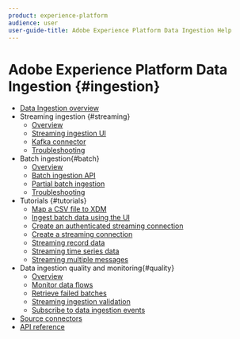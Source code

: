 ```yaml
---
product: experience-platform
audience: user
user-guide-title: Adobe Experience Platform Data Ingestion Help
---
```


# Adobe Experience Platform Data Ingestion {#ingestion}

- [Data Ingestion overview](home.md)
- Streaming ingestion {#streaming}
    - [Overview](streaming-ingestion/overview.md)
    - [Streaming ingestion UI](streaming-ingestion/ui-overview.md)
    - [Kafka connector](streaming-ingestion/kafka.md)
    - [Troubleshooting](streaming-ingestion/troubleshooting.md)
- Batch ingestion{#batch}
    - [Overview](batch-ingestion/overview.md)
    - [Batch ingestion API](batch-ingestion/api-overview.md)
    - [Partial batch ingestion](batch-ingestion/partial.md)
    - [Troubleshooting](batch-ingestion/troubleshooting.md)
- Tutorials {#tutorials}
    - [Map a CSV file to XDM](tutorials/map-a-csv-file.md)
    - [Ingest batch data using the UI](tutorials/ingest-batch-data.md)
    - [Create an authenticated streaming connection](tutorials/create-authenticated-streaming-connection.md)
    - [Create a streaming connection](tutorials/create-streaming-connection.md)
    - [Streaming record data](tutorials/streaming-record-data.md)
    - [Streaming time series data](tutorials/streaming-time-series-data.md)
    - [Streaming multiple messages](tutorials/streaming-multiple-messages.md)
- Data ingestion quality and monitoring{#quality}
    - [Overview](quality/overview.md)
    - [Monitor data flows](quality/monitor-data-flows.md)
    - [Retrieve failed batches](quality/retrieve-failed-batches.md)
    - [Streaming ingestion validation](quality/streaming-validation.md)
    - [Subscribe to data ingestion events](quality/subscribe-events.md)
- [Source connectors](source-connectors.md)
- [API reference](https://www.adobe.io/apis/experienceplatform/home/api-reference.html#!acpdr/swagger-specs/ingest-api.yaml)